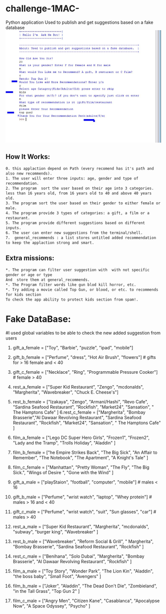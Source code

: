 # challenge-1MAC-
Python application Used to publish and get suggestions based on a fake database
<img src="appscreenshot.JPG" alt="img">

## How It Works:
    0. this applaction depend on Path (every recomend has it's path and also new recommends).
    1. The user will enter three inputs: age, gender and type of recommendation.
    2. The program  sort the user based on their age into 3 categories.
    less than 16 years old, from 16 years old to 40 and above 40 years old.
    3. The program sort the user based on their gender to either female or male.
    4. The program provide 3 types of categories: a gift, a film or a restaurant.
    5. The program provide different suggestions based on different inputs.
    6. The user can enter new suggestions from the terminal/shell.
    7.  general_recommends : a list stores untitled added recommendation
    to keep the applaction strong and smart.
    
## Extra missions:
    *. The program can filter user suggestion with  with not specific gender or age or type
    And  store them at general_recommends.
    *. The Program filter words like gun blod kill horror, etc.
    *. Try adding a movie called Top Gun, or blood, or etc. to recommends for kids section
    To check the app ability to protect kids section from spam!.
    
    
# Fake DataBase:

 #I used global variables to be able to check the new added suggestion from users
1. gift_a_female = ["Toy", "Barbie", "puzzle", "ipad", "mobile"]
2. gift_b_female = ["Perfume", "dress", "Hot Air Brush", "flowers"]  # gifts for > 16 female and < 40
3. gift_c_female = ["Necklace", "Ring", "Programmable Pressure Cooker"] # female > 40

4. rest_a_female = ["Super Kid Restaurant", "Zengo", "mcdonalds", "Margherita", "Wavebreaker", "Chuck E. Cheese's"]
5. rest_b_female = ["Izakaya", "Zengo", "Armani/Hashi", "Revo Cafe", "Sardina Seafood Restaurant", "Rockfish", "Market24", "Sansation", " The Hamptons Cafe" ]
6.rest_c_female = ["Margherita", "Bombay Brasserie","Al Dawaar Revolving Restaurant", "Sardina Seafood Restaurant", "Rockfish", "Market24", "Sansation", " The Hamptons Cafe" ]

7. film_a_female = ["Lego DC Super Hero Girls", "Frozen1", "Frozen2", "Lady and the Tramp", "Trolls Holiday", "Aladdin" ]
8. film_b_female = ["he Empire Strikes Back", "The Big Sick", "An Affair to Remember", "The Notebook", "The Apartment", "A Knight's Tale" ]
9. film_c_female = ["Manhattan", "Pretty Woman", "The Fly", "The Big Sick.", "Wings of Desire ", "Gone with the Wind" ]

10. gift_a_male = ["playStaion", "football", "computer", "mobile"] # males < 16
11. gift_b_male = ["Perfume", "wrist watch", "laptop", "Whey protein"] # males > 16 and < 40
12. gift_c_male = ["Perfume", "wrist watch", "suit", "Sun glasses", "car"] # males > 40

13. rest_a_male = ["Super Kid Restaurant", "Margherita", "mcdonalds", "subway", "burger king", "Wavebreaker" ]
14. rest_b_male = ["Wavebreaker", "Reform Social & Grill", " Margherita", "Bombay Brasserie", "Sardina Seafood Restaurant", "Rockfish" ]
15. rest_c_male = ["Benihana", "Solo Dubai", "Margherita", "Bombay Brasserie", "Al Dawaar Revolving Restaurant", "Rockfish" ]

16. film_a_male = ["Toy Story", "Wonder Park", "The Lion Kin", "Aladdin", "the boss baby", "Small Foot", "Avengers" ]
17. film_b_male = ["Joker", "Aladdin", "The Dead Don't Die", "Zombieland", "in the Tall Grass", "Top Gun 2" ]
18. film_c_male = ["Angry Men", "Citizen Kane", "Casablanca", "Apocalypse Now", "A Space Odyssey", "Psycho" ]
